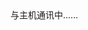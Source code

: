 <div id="cf-container">与主机通讯中……</div>
<!-- 加样式和功能代码 -->
<link rel="stylesheet" href="https://ghproxy.com/https://raw.githubusercontent.com/JesseJeson/hexo-circle-of-friends/main/front-end/fcircle.css">

<script type="text/javascript">
var fdataUser = {
jsonurl: 'https://ghproxy.com/https://raw.githubusercontent.com/JesseJeson/hexo-circle-of-friends/main/data.json'
}
</script>

<script type="text/javascript" src="https://ghproxy.com/https://raw.githubusercontent.com/JesseJeson/hexo-circle-of-friends/main/front-end/fcircle.js"></script>
